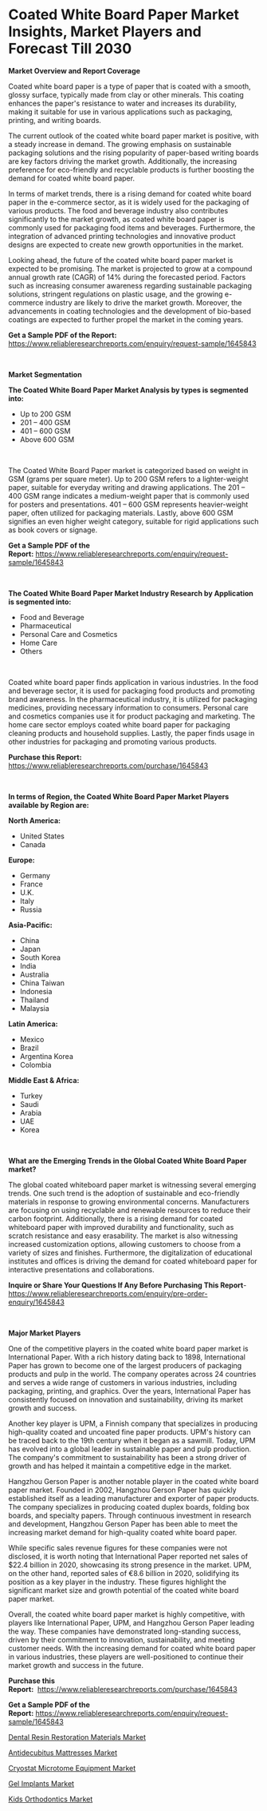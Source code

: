 <p><h1>Coated White Board Paper Market Insights, Market Players and Forecast Till 2030</h1></p><p><strong>Market Overview and Report Coverage</strong></p>
<p><p>Coated white board paper is a type of paper that is coated with a smooth, glossy surface, typically made from clay or other minerals. This coating enhances the paper's resistance to water and increases its durability, making it suitable for use in various applications such as packaging, printing, and writing boards.</p><p>The current outlook of the coated white board paper market is positive, with a steady increase in demand. The growing emphasis on sustainable packaging solutions and the rising popularity of paper-based writing boards are key factors driving the market growth. Additionally, the increasing preference for eco-friendly and recyclable products is further boosting the demand for coated white board paper.</p><p>In terms of market trends, there is a rising demand for coated white board paper in the e-commerce sector, as it is widely used for the packaging of various products. The food and beverage industry also contributes significantly to the market growth, as coated white board paper is commonly used for packaging food items and beverages. Furthermore, the integration of advanced printing technologies and innovative product designs are expected to create new growth opportunities in the market.</p><p>Looking ahead, the future of the coated white board paper market is expected to be promising. The market is projected to grow at a compound annual growth rate (CAGR) of 14% during the forecasted period. Factors such as increasing consumer awareness regarding sustainable packaging solutions, stringent regulations on plastic usage, and the growing e-commerce industry are likely to drive the market growth. Moreover, the advancements in coating technologies and the development of bio-based coatings are expected to further propel the market in the coming years.</p></p>
<p><strong>Get a Sample PDF of the Report:</strong> <a href="https://www.reliableresearchreports.com/enquiry/request-sample/1645843">https://www.reliableresearchreports.com/enquiry/request-sample/1645843</a></p>
<p>&nbsp;</p>
<p><strong>Market Segmentation</strong></p>
<p><strong>The Coated White Board Paper Market Analysis by types is segmented into:</strong></p>
<p><ul><li>Up to 200 GSM</li><li>201 – 400 GSM</li><li>401 – 600 GSM</li><li>Above 600 GSM</li></ul></p>
<p>&nbsp;</p>
<p><p>The Coated White Board Paper market is categorized based on weight in GSM (grams per square meter). Up to 200 GSM refers to a lighter-weight paper, suitable for everyday writing and drawing applications. The 201 – 400 GSM range indicates a medium-weight paper that is commonly used for posters and presentations. 401 – 600 GSM represents heavier-weight paper, often utilized for packaging materials. Lastly, above 600 GSM signifies an even higher weight category, suitable for rigid applications such as book covers or signage.</p></p>
<p><strong>Get a Sample PDF of the Report:</strong>&nbsp;<a href="https://www.reliableresearchreports.com/enquiry/request-sample/1645843">https://www.reliableresearchreports.com/enquiry/request-sample/1645843</a></p>
<p>&nbsp;</p>
<p><strong>The Coated White Board Paper Market Industry Research by Application is segmented into:</strong></p>
<p><ul><li>Food and Beverage</li><li>Pharmaceutical</li><li>Personal Care and Cosmetics</li><li>Home Care</li><li>Others</li></ul></p>
<p>&nbsp;</p>
<p><p>Coated white board paper finds application in various industries. In the food and beverage sector, it is used for packaging food products and promoting brand awareness. In the pharmaceutical industry, it is utilized for packaging medicines, providing necessary information to consumers. Personal care and cosmetics companies use it for product packaging and marketing. The home care sector employs coated white board paper for packaging cleaning products and household supplies. Lastly, the paper finds usage in other industries for packaging and promoting various products.</p></p>
<p><strong>Purchase this Report:</strong>&nbsp; <a href="https://www.reliableresearchreports.com/purchase/1645843">https://www.reliableresearchreports.com/purchase/1645843</a></p>
<p>&nbsp;</p>
<p><strong>In terms of Region, the Coated White Board Paper Market Players available by Region are:</strong></p>
<p>
    <p> <strong> North America: </strong>
        <ul>
            <li>United States</li>
            <li>Canada</li>
        </ul>
        </p> 
    <p> <strong> Europe: </strong>
        <ul>
            <li>Germany</li>
            <li>France</li>
            <li>U.K.</li>
            <li>Italy</li>
            <li>Russia</li>
        </ul>
        </p> 
    <p> <strong> Asia-Pacific: </strong>
        <ul>
            <li>China</li>
            <li>Japan</li>
            <li>South Korea</li>
            <li>India</li>
            <li>Australia</li>
            <li>China Taiwan</li>
            <li>Indonesia</li>
            <li>Thailand</li>
            <li>Malaysia</li>
        </ul>
        </p> 
    <p> <strong> Latin America: </strong>
        <ul>
            <li>Mexico</li>
            <li>Brazil</li>
            <li>Argentina Korea</li>
            <li>Colombia</li>
        </ul>
        </p> 
    <p> <strong> Middle East & Africa: </strong>
        <ul>
            <li>Turkey</li>
            <li>Saudi</li>
            <li>Arabia</li>
            <li>UAE</li>
            <li>Korea</li>
        </ul>
    </p>
    </p>
<p>&nbsp;</p>
<p><strong>What are the Emerging Trends in the Global Coated White Board Paper market?</strong></p>
<p><p>The global coated whiteboard paper market is witnessing several emerging trends. One such trend is the adoption of sustainable and eco-friendly materials in response to growing environmental concerns. Manufacturers are focusing on using recyclable and renewable resources to reduce their carbon footprint. Additionally, there is a rising demand for coated whiteboard paper with improved durability and functionality, such as scratch resistance and easy erasability. The market is also witnessing increased customization options, allowing customers to choose from a variety of sizes and finishes. Furthermore, the digitalization of educational institutes and offices is driving the demand for coated whiteboard paper for interactive presentations and collaborations.</p></p>
<p><strong>Inquire or Share Your Questions If Any Before Purchasing This Report</strong>- <a href="https://www.reliableresearchreports.com/enquiry/pre-order-enquiry/1645843">https://www.reliableresearchreports.com/enquiry/pre-order-enquiry/1645843</a></p>
<p>&nbsp;</p>
<p><strong>Major Market Players</strong></p>
<p><p>One of the competitive players in the coated white board paper market is International Paper. With a rich history dating back to 1898, International Paper has grown to become one of the largest producers of packaging products and pulp in the world. The company operates across 24 countries and serves a wide range of customers in various industries, including packaging, printing, and graphics. Over the years, International Paper has consistently focused on innovation and sustainability, driving its market growth and success.</p><p>Another key player is UPM, a Finnish company that specializes in producing high-quality coated and uncoated fine paper products. UPM's history can be traced back to the 19th century when it began as a sawmill. Today, UPM has evolved into a global leader in sustainable paper and pulp production. The company's commitment to sustainability has been a strong driver of growth and has helped it maintain a competitive edge in the market.</p><p>Hangzhou Gerson Paper is another notable player in the coated white board paper market. Founded in 2002, Hangzhou Gerson Paper has quickly established itself as a leading manufacturer and exporter of paper products. The company specializes in producing coated duplex boards, folding box boards, and specialty papers. Through continuous investment in research and development, Hangzhou Gerson Paper has been able to meet the increasing market demand for high-quality coated white board paper.</p><p>While specific sales revenue figures for these companies were not disclosed, it is worth noting that International Paper reported net sales of $22.4 billion in 2020, showcasing its strong presence in the market. UPM, on the other hand, reported sales of €8.6 billion in 2020, solidifying its position as a key player in the industry. These figures highlight the significant market size and growth potential of the coated white board paper market.</p><p>Overall, the coated white board paper market is highly competitive, with players like International Paper, UPM, and Hangzhou Gerson Paper leading the way. These companies have demonstrated long-standing success, driven by their commitment to innovation, sustainability, and meeting customer needs. With the increasing demand for coated white board paper in various industries, these players are well-positioned to continue their market growth and success in the future.</p></p>
<p><strong>Purchase this Report:</strong>&nbsp;&nbsp;<a href="https://www.reliableresearchreports.com/purchase/1645843">https://www.reliableresearchreports.com/purchase/1645843</a></p>
<p></p>
<p><strong>Get a Sample PDF of the Report:</strong>&nbsp;<a href="https://www.reliableresearchreports.com/enquiry/request-sample/1645843">https://www.reliableresearchreports.com/enquiry/request-sample/1645843</a></p>
<p><p><a href="https://medium.com/@raygrimes1999/dental-resin-restoration-materials-market-share-evolution-and-market-growth-trends-2023-2030-3906566f963d">Dental Resin Restoration Materials Market</a></p><p><a href="https://medium.com/@ikeschumm/antidecubitus-mattresses-market-size-and-market-trends-complete-industry-overview-2023-to-2030-736b6f6b6b05">Antidecubitus Mattresses Market</a></p><p><a href="https://medium.com/@mayekuhic/cryostat-microtome-equipment-market-size-market-outlook-and-market-forecast-2023-to-2030-b072a9fc9dbf">Cryostat Microtome Equipment Market</a></p><p><a href="https://medium.com/@mikebauch2013/gel-implants-market-comprehensive-assessment-by-type-application-and-geography-ecbf83ded049">Gel Implants Market</a></p><p><a href="https://medium.com/@mayrussel1912/kids-orthodontics-market-exploring-market-share-market-trends-and-future-growth-bcb779b42d03">Kids Orthodontics Market</a></p></p>
